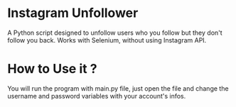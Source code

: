 # Instagram Unfollower
A Python script designed to unfollow users who you follow but they don't follow you back. Works with Selenium, without using Instagram API.

# How to Use it ?

You will run the program with main.py file, just open the file and change the username and password variables with your account's infos.
